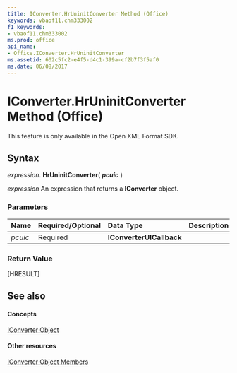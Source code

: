 ```yaml
---
title: IConverter.HrUninitConverter Method (Office)
keywords: vbaof11.chm333002
f1_keywords:
- vbaof11.chm333002
ms.prod: office
api_name:
- Office.IConverter.HrUninitConverter
ms.assetid: 602c5fc2-e4f5-d4c1-399a-cf2b7f3f5af0
ms.date: 06/08/2017
---
```



# IConverter.HrUninitConverter Method (Office)

This feature is only available in the Open XML Format SDK.


## Syntax

 _expression_. **HrUninitConverter**( **_pcuic_** )

 _expression_ An expression that returns a **IConverter** object.


### Parameters



|**Name**|**Required/Optional**|**Data Type**|**Description**|
|:-----|:-----|:-----|:-----|
| _pcuic_|Required|**IConverterUICallback**||

### Return Value

[HRESULT]


## See also


#### Concepts


[IConverter Object](iconverter-object-office.md)
#### Other resources


[IConverter Object Members](iconverter-members-office.md)

